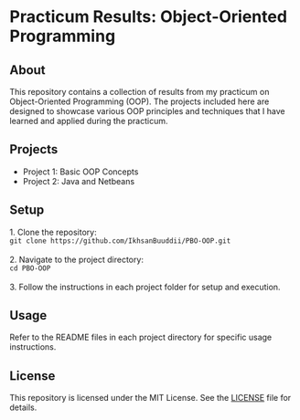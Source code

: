 <!DOCTYPE html>
<html lang="en">
<head>
    <meta charset="UTF-8">
    <meta name="viewport" content="width=device-width, initial-scale=1.0">
</head>
<body>
    <h1>Practicum Results: Object-Oriented Programming</h1>
    <h2>About</h2>
    <p>
        This repository contains a collection of results from my practicum on Object-Oriented Programming (OOP). 
        The projects included here are designed to showcase various OOP principles and techniques that I have learned 
        and applied during the practicum.
    </p>
    <h2>Projects</h2>
    <ul>
        <li>Project 1: Basic OOP Concepts</li>
        <li>Project 2: Java and Netbeans</li>
    </ul>
    <h2>Setup</h2>
    <p>
        1. Clone the repository:<br>
        <code>git clone https://github.com/IkhsanBuuddii/PBO-OOP.git</code><br><br>
        2. Navigate to the project directory:<br>
        <code>cd PBO-OOP</code><br><br>
        3. Follow the instructions in each project folder for setup and execution.
    </p>
    <h2>Usage</h2>
    <p>Refer to the README files in each project directory for specific usage instructions.</p>
    <h2>License</h2>
    <p>
        This repository is licensed under the MIT License. See the <a href="./LICENSE">LICENSE</a> file for details.
    </p>
</body>
</html>
